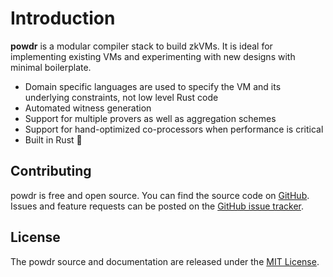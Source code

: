 # Introduction

**powdr** is a modular compiler stack to build zkVMs.
It is ideal for implementing existing VMs and experimenting with new designs with minimal boilerplate.

* Domain specific languages are used to specify the VM and its underlying constraints, not low level Rust code
* Automated witness generation
* Support for multiple provers as well as aggregation schemes
* Support for hand-optimized co-processors when performance is critical
* Built in Rust 🦀

## Contributing

powdr is free and open source. You can find the source code on
[GitHub](https://github.com/powdr-labs/powdr). Issues and feature requests can be posted on
the [GitHub issue tracker](https://github.com/powdr-labs/powdr/issues).

## License

The powdr source and documentation are released under
the [MIT License](https://opensource.org/license/mit/).